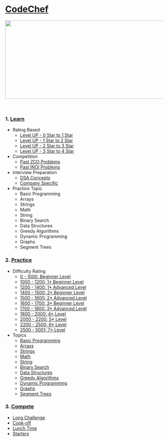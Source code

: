 # [CodeChef](https://www.codechef.com/)
<p align="center">
    <img width="1000" height="250" src="https://github.com/AkashSingh3031/The-Complete-FAANG-Preparation/blob/master/images/CodeChef-1.png">
</p><br>

### 1. [Learn](https://www.codechef.com/selflearning)
   - Rating Based
       - [Level UP - 0 Star to 1 Star](https://www.codechef.com/selflearning/0to1stars)
       - [Level UP - 1 Star to 2 Star](https://www.codechef.com/selflearning/1to2stars)
       - [Level UP - 2 Star to 3 Star](https://www.codechef.com/selflearning/2to3stars)
       - [Level UP - 3 Star to 4 Star](https://www.codechef.com/selflearning/3to4stars)
   - Competition
       - [Past ZCO Problems](https://www.codechef.com/ZCOPRAC)
       - [Past INOI Problems](https://www.codechef.com/INOIPRAC)
   - Interview Preparation
       - [DSA Concepts](https://www.codechef.com/selflearning/interviewprep)
       - [Company Specific](https://www.codechef.com/selflearning/interviewprep/companies)
   - Practice Topic
       - Basic Programming
       - Arrays
       - Strings
       - Math
       - String
       - Binary Search
       - Data Structures
       - Greedy Algorithms
       - Dynamic Programming
       - Graphs
       - Segment Trees

### 2. [Practice](https://www.codechef.com/practice)
   - Difficulty Rating
       - [0 - 1000: Beginner Level](https://www.codechef.com/practice?end_rating=999&group=all&hints=0&limit=20&page=0&search=&sort_by=difficulty_rating&sort_order=asc&start_rating=0&tags=&topic=&video_editorial=0&wa_enabled=0)
       - [1000 - 1200: 1* Beginner Level](https://www.codechef.com/practice?end_rating=1199&group=all&hints=0&limit=20&page=0&search=&sort_by=difficulty_rating&sort_order=asc&start_rating=1000&tags=&topic=&video_editorial=0&wa_enabled=0)
       - [1200 - 1400: 1* Advanced Level](https://www.codechef.com/practice?end_rating=1399&group=all&hints=0&limit=20&page=0&search=&sort_by=difficulty_rating&sort_order=asc&start_rating=1200&tags=&topic=&video_editorial=0&wa_enabled=0)
       - [1400 - 1500: 2* Beginner Level](https://www.codechef.com/practice?end_rating=1499&group=all&hints=0&limit=20&page=0&search=&sort_by=difficulty_rating&sort_order=asc&start_rating=1400&tags=&topic=&video_editorial=0&wa_enabled=0)
       - [1500 - 1600: 2* Advanced Level](https://www.codechef.com/practice?end_rating=1599&group=all&hints=0&limit=20&page=0&search=&sort_by=difficulty_rating&sort_order=asc&start_rating=1500&tags=&topic=&video_editorial=0&wa_enabled=0)
       - [1600 - 1700: 3* Beginner Level](https://www.codechef.com/practice?end_rating=1699&group=all&hints=0&limit=20&page=0&search=&sort_by=difficulty_rating&sort_order=asc&start_rating=1600&tags=&topic=&video_editorial=0&wa_enabled=0)
       - [1700 - 1800: 3* Advanced Level](https://www.codechef.com/practice?end_rating=1799&group=all&hints=0&limit=20&page=0&search=&sort_by=difficulty_rating&sort_order=asc&start_rating=1700&tags=&topic=&video_editorial=0&wa_enabled=0)
       - [1800 - 2000: 4* Level](https://www.codechef.com/practice?end_rating=1999&group=all&hints=0&limit=20&page=0&search=&sort_by=difficulty_rating&sort_order=asc&start_rating=1800&tags=&topic=&video_editorial=0&wa_enabled=0)
       - [2000 - 2200: 5* Level](https://www.codechef.com/practice?end_rating=2199&group=all&hints=0&limit=20&page=0&search=&sort_by=difficulty_rating&sort_order=asc&start_rating=2000&tags=&topic=&video_editorial=0&wa_enabled=0)
       - [2200 - 2500: 6* Level](https://www.codechef.com/practice?end_rating=2499&group=all&hints=0&limit=20&page=0&search=&sort_by=difficulty_rating&sort_order=asc&start_rating=2200&tags=&topic=&video_editorial=0&wa_enabled=0)
       - [2500 - 5001: 7* Level](https://www.codechef.com/practice?end_rating=5000&group=all&hints=0&limit=20&page=0&search=&sort_by=difficulty_rating&sort_order=asc&start_rating=2500&tags=&topic=&video_editorial=0&wa_enabled=0)
   - Topics
       - [Basic Programming](https://www.codechef.com/practice?end_rating=5000&group=all&hints=0&limit=20&page=0&search=&sort_by=difficulty_rating&sort_order=asc&start_rating=0&tags=&topic=Basic%20Programming&video_editorial=0&wa_enabled=0)
       - [Arrays](https://www.codechef.com/practice?end_rating=5000&group=all&hints=0&limit=20&page=0&search=&sort_by=difficulty_rating&sort_order=asc&start_rating=0&tags=&topic=Arrays&video_editorial=0&wa_enabled=0)
       - [Strings](https://www.codechef.com/practice?end_rating=5000&group=all&hints=0&limit=20&page=0&search=&sort_by=difficulty_rating&sort_order=asc&start_rating=0&tags=&topic=Strings&video_editorial=0&wa_enabled=0)
       - [Math](https://www.codechef.com/practice?end_rating=5000&group=all&hints=0&limit=20&page=0&search=&sort_by=difficulty_rating&sort_order=asc&start_rating=0&tags=&topic=Math&video_editorial=0&wa_enabled=0)
       - [String](https://www.codechef.com/practice?end_rating=5000&group=all&hints=0&limit=20&page=0&search=&sort_by=difficulty_rating&sort_order=asc&start_rating=0&tags=&topic=Sorting&video_editorial=0&wa_enabled=0)
       - [Binary Search](https://www.codechef.com/practice?end_rating=5000&group=all&hints=0&limit=20&page=0&search=&sort_by=difficulty_rating&sort_order=asc&start_rating=0&tags=&topic=Binary%20Search&video_editorial=0&wa_enabled=0)
       - [Data Structures](https://www.codechef.com/practice?end_rating=5000&group=all&hints=0&limit=20&page=0&search=&sort_by=difficulty_rating&sort_order=asc&start_rating=0&tags=&topic=Data%20Structures&video_editorial=0&wa_enabled=0)
       - [Greedy Algorithms](https://www.codechef.com/practice?end_rating=5000&group=all&hints=0&limit=20&page=0&search=&sort_by=difficulty_rating&sort_order=asc&start_rating=0&tags=&topic=Greedy%20Algorithms&video_editorial=0&wa_enabled=0)
       - [Dynamic Programming](https://www.codechef.com/practice?end_rating=5000&group=all&hints=0&limit=20&page=0&search=&sort_by=difficulty_rating&sort_order=asc&start_rating=0&tags=&topic=Dynamic%20Programming&video_editorial=0&wa_enabled=0)
       - [Graphs](https://www.codechef.com/practice?end_rating=5000&group=all&hints=0&limit=20&page=0&search=&sort_by=difficulty_rating&sort_order=asc&start_rating=0&tags=&topic=Graphs&video_editorial=0&wa_enabled=0)
       - [Segment Trees](https://www.codechef.com/practice?end_rating=5000&group=all&hints=0&limit=20&page=0&search=&sort_by=difficulty_rating&sort_order=asc&start_rating=0&tags=&topic=Segment%20Trees&video_editorial=0&wa_enabled=0)

### 3. [Compete](https://www.codechef.com/contests)
   - [Long Challenge](https://www.codechef.com/contests/?itm_medium=navmenu&itm_campaign=allcontests#past-contests)
   - [Cook-off](https://www.codechef.com/contests/?itm_medium=navmenu&itm_campaign=allcontests#past-contests)
   - [Lunch Time](https://www.codechef.com/contests/?itm_medium=navmenu&itm_campaign=allcontests#past-contests)
   - [Starters](https://www.codechef.com/contests/?itm_medium=navmenu&itm_campaign=allcontests#past-contests)
